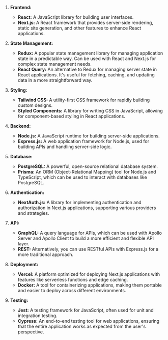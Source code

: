 1. **Frontend:**
    
    - **React:** A JavaScript library for building user interfaces.
    - **Next.js:** A React framework that provides server-side rendering, static site generation, and other features to enhance React applications.
2. **State Management:**
    
    - **Redux:** A popular state management library for managing application state in a predictable way. Can be used with React and Next.js for complex state management needs.
    - **React Query:** An alternative to Redux for managing server state in React applications. It's useful for fetching, caching, and updating data in a more straightforward way.
3. **Styling:**
    
    - **Tailwind CSS:** A utility-first CSS framework for rapidly building custom designs.
    - **Styled Components:** A library for writing CSS in JavaScript, allowing for component-based styling in React applications.
4. **Backend:**
    
    - **Node.js:** A JavaScript runtime for building server-side applications.
    - **Express.js:** A web application framework for Node.js, used for building APIs and handling server-side logic.
5. **Database:**
    
    - **PostgreSQL:** A powerful, open-source relational database system.
    - **Prisma:** An ORM (Object-Relational Mapping) tool for Node.js and TypeScript, which can be used to interact with databases like PostgreSQL.
6. **Authentication:**
    
    - **NextAuth.js:** A library for implementing authentication and authorization in Next.js applications, supporting various providers and strategies.
7. **API:**
    
    - **GraphQL:** A query language for APIs, which can be used with Apollo Server and Apollo Client to build a more efficient and flexible API layer.
    - **REST:** Alternatively, you can use RESTful APIs with Express.js for a more traditional approach.
8. **Deployment:**
    
    - **Vercel:** A platform optimized for deploying Next.js applications with features like serverless functions and edge caching.
    - **Docker:** A tool for containerizing applications, making them portable and easier to deploy across different environments.
9. **Testing:**
    
    - **Jest:** A testing framework for JavaScript, often used for unit and integration testing.
    - **Cypress:** An end-to-end testing tool for web applications, ensuring that the entire application works as expected from the user's perspective.